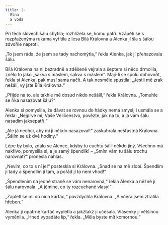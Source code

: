 ```yaml
---
title: |-
  Vlna
  a voda
---
```


Při těch slovech šálu chytila; rozhlížela se, komu patří. Vzápětí se s rozpřaženýma rukama vyřítila z lesa Bílá Královna a Alenka jí šla s šálou zdvořile naproti.

„To jsem ráda, že jsem se tady nachomýtla,“ řekla Alenka, jak jí přehazovala šálu.

Bílá Královna na ni bezradně a zděšeně vejrala a šeptem si něco drmolila, znělo to jako „sakva s máslem, sakva s máslem“. Mají-li se spolu dohovořit, řekla si Alenka, pak musí sama načít. A tak nesměle spustila: „Jestli mě zrak nešálí, vy jste Bílá Královna.“

„Přijde na to, ale takhle mě dosud nikdo nešálil,“ řekla Královna. „Tomuhle se říká nasazovat šálu?“

Alenka si pomyslila, že dávat se rovnou do hádky nemá smysl; i usmála se a řekla: „Nejprve mi, Vaše Veličenstvo, povězte, jak na to, a já vám šálu nasadím jaksepatří.“

„Ale já nechci, aby mi ji někdo nasazoval!“ zaskuhrala nešťastná Královna. „Šálím se už dvě hodiny.“

Lépe by bylo, zdálo se Alence, kdyby tu cuchtu šálil někdo jiný. Všechno má nakřivo, pomyslila si, a je samý špendlík! – „Smím vám tu šálu trochu narovnat?“ pronesla nahlas.

„Nevím, co to s ní je!“ posteskla si Královna. „Snad se na mě zlobí. Špendlím ji tady a špendlím ji tam, a pořád jí to není vhod!“

„Špendlením na jedné straně se vám nenarovná,“ řekla Alenka a něžně jí šálu narovnala. „A jémine, co ty rozcuchané vlasy!“

„Zapletl se mi do nich kartáč,“ povzdychla Královna. „A včera jsem ztratila hřeben.“

Alenka jí opatrně kartáč vypletla a jakžtakž ji učesala. Vlásenky jí většinou vyměnila. „Hned vypadáte líp,“ řekla. „Měla byste mít komornou.“
